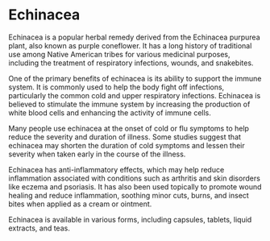 [//]: # (source: ?)
[//]: # (tags: herbals)

# Echinacea

Echinacea is a popular herbal remedy derived from the Echinacea purpurea plant, also known as purple coneflower. It has a long history of traditional use among Native American tribes for various medicinal purposes, including the treatment of respiratory infections, wounds, and snakebites.

One of the primary benefits of echinacea is its ability to support the immune system. It is commonly used to help the body fight off infections, particularly the common cold and upper respiratory infections. Echinacea is believed to stimulate the immune system by increasing the production of white blood cells and enhancing the activity of immune cells.

Many people use echinacea at the onset of cold or flu symptoms to help reduce the severity and duration of illness. Some studies suggest that echinacea may shorten the duration of cold symptoms and lessen their severity when taken early in the course of the illness.

Echinacea has anti-inflammatory effects, which may help reduce inflammation associated with conditions such as arthritis and skin disorders like eczema and psoriasis. It has also been used topically to promote wound healing and reduce inflammation, soothing minor cuts, burns, and insect bites when applied as a cream or ointment.

Echinacea is available in various forms, including capsules, tablets, liquid extracts, and teas.
